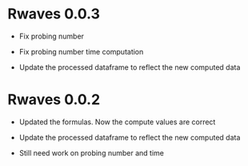 # Rwaves 0.0.3

* Fix probing number 

* Fix probing number time computation

* Update the processed dataframe to reflect the new computed data

# Rwaves 0.0.2

* Updated the formulas. Now the compute values are correct

* Update the processed dataframe to reflect the new computed data

* Still need work on probing number and time
